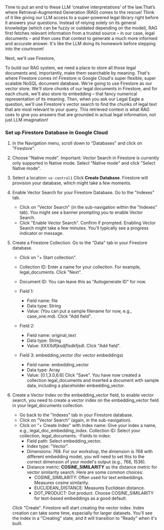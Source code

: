 Time to put an end to these LLM 'creative interpretations' of the law.That’s where Retrieval-Augmented Generation (RAG) comes to the rescue! Think of it like giving our LLM access to a super-powered legal library right before it answers your questions. Instead of relying solely on its general knowledge (which can be fuzzy or outdated depending on the model), RAG first fetches relevant information from a trusted source – in our case, legal documents – and then uses that context to generate a much more informed and accurate answer. It's like the LLM doing its homework before stepping into the courtroom!

Next, we'll use Firestore,

To build our RAG system, we need a place to store all those legal documents and, importantly, make them searchable by meaning. That's where Firestore comes in! Firestore is Google Cloud's super flexible, super scalable NoSQL document database. We're going to use Firestore as our vector store. We'll store chunks of our legal documents in Firestore, and for each chunk, we'll also store its embedding – that fancy numerical representation of its meaning. Then, when you ask our Legal Eagle a question, we'll use Firestore's vector search to find the chunks of legal text that are most relevant to your query. This retrieved context is what RAG uses to give you answers that are grounded in actual legal information, not just LLM imagination!

### Set up Firestore Database in Google Cloud
1. In the Navigation menu, scroll down to "Databases" and click on "Firestore".
2. Choose "Native mode". Important: Vector Search in Firestore is currently only supported in Native mode. Select "Native mode" and click "Select Native mode".
3. Select a location:  `us-central1` 
Click **Create Database**. Firestore will provision your database, which might take a few moments.

4. Enable Vector Search for your Firestore Database. Go to the "Indexes" tab.
    - Click on "Vector Search" (in the sub-navigation within the "Indexes" tab). You might see a banner prompting you to enable Vector Search.
    - Click "Enable Vector Search". Confirm if prompted. Enabling Vector Search might take a few minutes. You'll typically see a progress indicator or message.

5. Create a Firestore Collection. Go to the "Data" tab in your Firestore database.
    - Click on "+ Start collection".
    - Collection ID: Enter a name for your collection. For example, legal_documents. Click "Next".
    - Document ID: You can leave this as "Autogenerate ID" for now.

    - Field 1:
        - Field name: file
        - Data type: String
        - Value: (You can put a sample filename for now, e.g., case_one.md).
    Click "Add field".
    - Field 2:
        - Field name: original_text
        - Data type: String
        - Value: XXXXdfjksdjflsdkfjsdl.
     Click "Add field".
    - Field 3: embedding_vector (for vector embeddings)
        - Field name: embedding_vector
        - Data type: Array
        - Value: [0.1,3.0,6.6]
    Click "Save".
    You have now created a collection legal_documents and inserted a document with sample data, including a placeholder embedding_vector.

6. Create a Vector Index on the embedding_vector field, to enable vector search, you need to create a vector index on the embedding_vector field in your legal_documents collection.
    - Go back to the "Indexes" tab in your Firestore database.
    - Click on "Vector Search" (again, in the sub-navigation).
    - Click on "+ Create Index" with 
        Index name: Give your index a name, e.g., legal_doc_embedding_index.
        Collection ID: Select your collection, legal_documents.
    -Fields to index:
        - Field path: Select embedding_vector.
        - Index type: "Vector".
        - Dimensions: 768. For our workshop, the dimension is 768 with different embedding model, you will need to set this to the correct dimension of your model's output (e.g., 768, 1536).
        - Distance metric: **COSINE_SIMILARITY** as the distance metric for vector similarity search. Here are some common choices:
            - COSINE_SIMILARITY: Often used for text embeddings. Measures cosine similarity.
            - EUCLIDEAN_DISTANCE: Measures Euclidean distance.
            - DOT_PRODUCT: Dot product. Choose COSINE_SIMILARITY for text-based embeddings as a good default.

    Click "Create".
    Firestore will start creating the vector index. Index creation can take some time, especially for larger datasets. You'll see the index in a "Creating" state, and it will transition to "Ready" when it's built.


